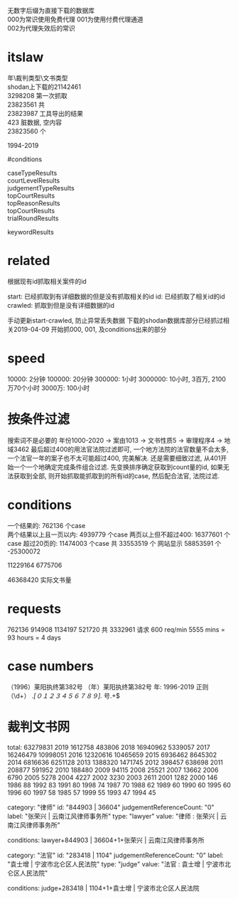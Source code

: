  
无数字后缀为直接下载的数据库   
000为常识使用免费代理 
001为使用付费代理通道  
002为代理失效后的常识  


# itslaw  
年\裁判类型\文书类型  
shodan上下载的21142461  
3298208 第一次抓取  
23823561 共  
23823987 工具导出的结果  
423 脏数据, 空内容  
23823560 个  

1994-2019  


#conditions  

caseTypeResults  
courtLevelResults  
judgementTypeResults  
topCourtResults  
topReasonResults  
topCourtResults  
trialRoundResults  


keywordResults  

# related 
根据现有id抓取相关案件的id 

start: 已经抓取到有详细数据的但是没有抓取相关的id 
id: 已经抓取了相关id的id 
crawled: 抓取到但是没有详细数据的id 

手动更新start-crawled, 防止异常丢失数据 
下载的shodan数据库部分已经抓过相关2019-04-09 
开始抓000, 001, 及conditions出来的部分 

# speed 
10000: 2分钟 
100000: 20分钟 
300000: 1小时 
3000000: 10小时, 3百万, 2100万70个小时 
3000万: 100小时 

# 按条件过滤 
搜索词不是必要的 
年份1000-2020 -> 案由1013 -> 文书性质5 -> 审理程序4 -> 地域3462 
最后超过400的用法官法院过滤即可, 一个地方法院的法官数量不会太多, 一个法官一年的案子也不太可能超过400, 完美解决. 
还是需要细致过滤, 从401开始一个一个地确定完成条件组合过滤. 
先变换排序确定获取到count量的id, 如果无法获取到全部, 则开始抓取能抓取到的所有id的case, 然后配合法官, 法院过滤. 


# conditions 
一个结果的: 762136 个case  
两个结果以上且一页以内: 4939779 个case 
两页以上但不超过400: 16377601 个case 
超过20页的: 11474003 个case 
共 33553519 个 
网站显示 58853591 个 
-25300072 

11229164 
6775706 

46368420 实际文书量 

# requests 
762136 
914908 
1134197 
521720 
共 3332961 请求 
600 req/min 
5555 mins = 93 hours = 4 days 

# case numbers 
（1996）莱阳执终第382号 
（年）莱阳执终第382号 
年: 1996-2019 
正则 
（\d+） 
.*[０１２３４５６７８９].* 
号.+$ 

# 裁判文书网 
total:  63279831 
2019 1612758 483806 
2018 16940962 5339057 
2017 16246479 10998051 
2016 12320616 10465659 
2015 6936462 8645302 
2014 6816636 6251128 
2013 1388320 1471745 
2012 398457 638698 
2011 208877 591952 
2010 188480 
2009 94115 
2008 25521 
2007 13662 
2006 6790 
2005 5278 
2004 4227 
2002 3230 
2003 2611 
2001 1282 
2000 146 
1986 88 
1992 83 
1991 80 
1998 74 
1987 70 
1988 62 
1989 60 
1990 60 
1995 60 
1996 60 
1997 58 
1985 57 
1999 55 
1993 47 
1994 45 
 
 
category: "律师" 
id: "844903 | 36604" 
judgementReferenceCount: "0" 
label: "张荣兴 | 云南江风律师事务所" 
type: "lawyer" 
value: "律师 : 张荣兴 | 云南江风律师事务所" 
 
conditions: lawyer+844903 | 36604+1+张荣兴 | 云南江风律师事务所 
 
category: "法官" 
id: "283418 | 1104" 
judgementReferenceCount: "0" 
label: "袁士增 | 宁波市北仑区人民法院" 
type: "judge" 
value: "法官 : 袁士增 | 宁波市北仑区人民法院" 
 
conditions: judge+283418 | 1104+1+袁士增 | 宁波市北仑区人民法院 
 
